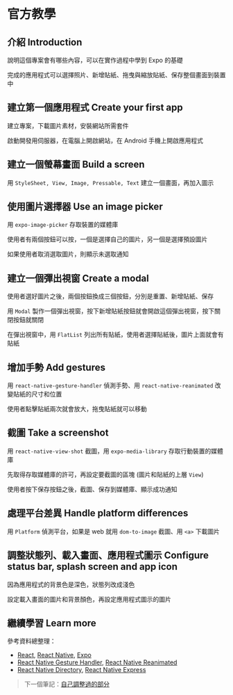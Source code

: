 # 官方教學

## 介紹 Introduction

說明這個專案會有哪些內容，可以在實作過程中學到 Expo 的基礎

完成的應用程式可以選擇照片、新增貼紙、拖曳與縮放貼紙、保存整個畫面到裝置中

## 建立第一個應用程式 Create your first app

建立專案，下載圖片素材，安裝網站所需套件

啟動開發用伺服器，在電腦上開啟網站，在 Android 手機上開啟應用程式

## 建立一個螢幕畫面 Build a screen

用 `StyleSheet, View, Image, Pressable, Text` 建立一個畫面，再加入圖示

## 使用圖片選擇器 Use an image picker

用 `expo-image-picker` 存取裝置的媒體庫

使用者有兩個按鈕可以按，一個是選擇自己的圖片，另一個是選擇預設圖片

如果使用者取消選取圖片，則顯示未選取通知

## 建立一個彈出視窗 Create a modal

使用者選好圖片之後，兩個按鈕換成三個按鈕，分別是重置、新增貼紙、保存

用 `Modal` 製作一個彈出視窗，按下新增貼紙按鈕就會開啟這個彈出視窗，按下關閉按鈕就關閉

在彈出視窗中，用 `FlatList` 列出所有貼紙，使用者選擇貼紙後，圖片上面就會有貼紙

## 增加手勢 Add gestures

用 `react-native-gesture-handler` 偵測手勢、用 `react-native-reanimated` 改變貼紙的尺寸和位置

使用者點擊貼紙兩次就會放大，拖曳貼紙就可以移動

## 截圖 Take a screenshot

用 `react-native-view-shot` 截圖，用 `expo-media-library` 存取行動裝置的媒體庫

先取得存取媒體庫的許可，再設定要截圖的區塊 (圖片和貼紙的上層 `View`)

使用者按下保存按鈕之後，截圖、保存到媒體庫、顯示成功通知

## 處理平台差異 Handle platform differences

用 `Platform` 偵測平台，如果是 web 就用 `dom-to-image` 截圖、用 `<a>` 下載圖片

## 調整狀態列、載入畫面、應用程式圖示 Configure status bar, splash screen and app icon

因為應用程式的背景色是深色，狀態列改成淺色

設定載入畫面的圖片和背景顏色，再設定應用程式圖示的圖片

## 繼續學習 Learn more

參考資料總整理：

* [React](https://react.dev/learn), [React Native](https://reactnative.dev/), [Expo](https://expo.dev/)
* [React Native Gesture Handler](https://docs.swmansion.com/react-native-gesture-handler/), [React Native Reanimated](https://docs.swmansion.com/react-native-reanimated/)
* [React Native Directory](https://reactnative.directory/), [React Native Express](https://www.reactnative.express/)

> 下一個筆記：[自己調整過的部分](/notes/05-customization.md)